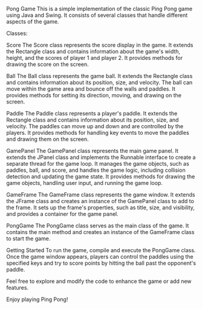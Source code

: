Pong Game
This is a simple implementation of the classic Ping Pong game using Java and Swing. It consists of several classes that handle different aspects of the game.

Classes:

Score
The Score class represents the score display in the game. It extends the Rectangle class and contains information about the game's width, height, and the scores of player 1 and player 2. It provides methods for drawing the score on the screen.

Ball
The Ball class represents the game ball. It extends the Rectangle class and contains information about its position, size, and velocity. The ball can move within the game area and bounce off the walls and paddles. It provides methods for setting its direction, moving, and drawing on the screen.

Paddle
The Paddle class represents a player's paddle. It extends the Rectangle class and contains information about its position, size, and velocity. The paddles can move up and down and are controlled by the players. It provides methods for handling key events to move the paddles and drawing them on the screen.

GamePanel
The GamePanel class represents the main game panel. It extends the JPanel class and implements the Runnable interface to create a separate thread for the game loop. It manages the game objects, such as paddles, ball, and score, and handles the game logic, including collision detection and updating the game state. It provides methods for drawing the game objects, handling user input, and running the game loop.

GameFrame
The GameFrame class represents the game window. It extends the JFrame class and creates an instance of the GamePanel class to add to the frame. It sets up the frame's properties, such as title, size, and visibility, and provides a container for the game panel.

PongGame
The PongGame class serves as the main class of the game. It contains the main method and creates an instance of the GameFrame class to start the game.

Getting Started
To run the game, compile and execute the PongGame class. Once the game window appears, players can control the paddles using the specified keys and try to score points by hitting the ball past the opponent's paddle.

Feel free to explore and modify the code to enhance the game or add new features.

Enjoy playing Ping Pong!

